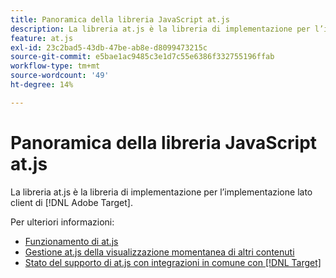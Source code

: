 ```yaml
---
title: Panoramica della libreria JavaScript at.js
description: La libreria at.js è la libreria di implementazione per l’implementazione lato client di [!DNL Adobe Target].
feature: at.js
exl-id: 23c2bad5-43db-47be-ab8e-d8099473215c
source-git-commit: e5bae1ac9485c3e1d7c55e6386f332755196ffab
workflow-type: tm+mt
source-wordcount: '49'
ht-degree: 14%

---
```


# Panoramica della libreria JavaScript at.js

La libreria at.js è la libreria di implementazione per l’implementazione lato client di [!DNL Adobe Target].

Per ulteriori informazioni:

* [Funzionamento di at.js](how-atjs-works.md)
* [Gestione at.js della visualizzazione momentanea di altri contenuti](manage-flicker-with-atjs.md)
* [Stato del supporto di at.js con integrazioni in comune con [!DNL Target]](target-atjs-integrations.md)
